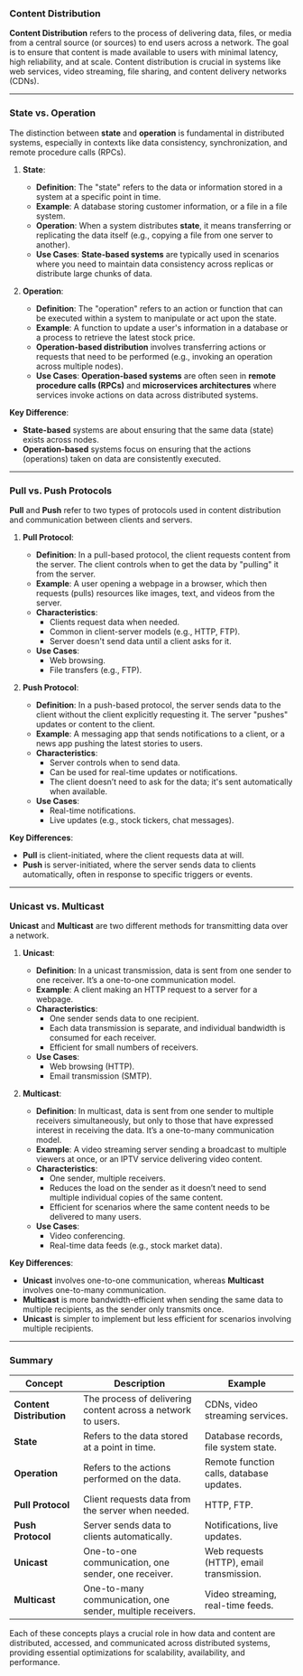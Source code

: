 ### **Content Distribution**

**Content Distribution** refers to the process of delivering data, files, or media from a central source (or sources) to end users across a network. The goal is to ensure that content is made available to users with minimal latency, high reliability, and at scale. Content distribution is crucial in systems like web services, video streaming, file sharing, and content delivery networks (CDNs).

---

### **State vs. Operation**

The distinction between **state** and **operation** is fundamental in distributed systems, especially in contexts like data consistency, synchronization, and remote procedure calls (RPCs).

1. **State**:
   - **Definition**: The "state" refers to the data or information stored in a system at a specific point in time.
   - **Example**: A database storing customer information, or a file in a file system.
   - **Operation**: When a system distributes **state**, it means transferring or replicating the data itself (e.g., copying a file from one server to another).
   - **Use Cases**: **State-based systems** are typically used in scenarios where you need to maintain data consistency across replicas or distribute large chunks of data.

2. **Operation**:
   - **Definition**: The "operation" refers to an action or function that can be executed within a system to manipulate or act upon the state.
   - **Example**: A function to update a user's information in a database or a process to retrieve the latest stock price.
   - **Operation-based distribution** involves transferring actions or requests that need to be performed (e.g., invoking an operation across multiple nodes).
   - **Use Cases**: **Operation-based systems** are often seen in **remote procedure calls (RPCs)** and **microservices architectures** where services invoke actions on data across distributed systems.

**Key Difference**:
- **State-based** systems are about ensuring that the same data (state) exists across nodes.
- **Operation-based** systems focus on ensuring that the actions (operations) taken on data are consistently executed.

---

### **Pull vs. Push Protocols**

**Pull** and **Push** refer to two types of protocols used in content distribution and communication between clients and servers.

1. **Pull Protocol**:
   - **Definition**: In a pull-based protocol, the client requests content from the server. The client controls when to get the data by "pulling" it from the server.
   - **Example**: A user opening a webpage in a browser, which then requests (pulls) resources like images, text, and videos from the server.
   - **Characteristics**:
     - Clients request data when needed.
     - Common in client-server models (e.g., HTTP, FTP).
     - Server doesn't send data until a client asks for it.
   - **Use Cases**:
     - Web browsing.
     - File transfers (e.g., FTP).

2. **Push Protocol**:
   - **Definition**: In a push-based protocol, the server sends data to the client without the client explicitly requesting it. The server "pushes" updates or content to the client.
   - **Example**: A messaging app that sends notifications to a client, or a news app pushing the latest stories to users.
   - **Characteristics**:
     - Server controls when to send data.
     - Can be used for real-time updates or notifications.
     - The client doesn’t need to ask for the data; it's sent automatically when available.
   - **Use Cases**:
     - Real-time notifications.
     - Live updates (e.g., stock tickers, chat messages).

**Key Differences**:
- **Pull** is client-initiated, where the client requests data at will.
- **Push** is server-initiated, where the server sends data to clients automatically, often in response to specific triggers or events.

---

### **Unicast vs. Multicast**

**Unicast** and **Multicast** are two different methods for transmitting data over a network.

1. **Unicast**:
   - **Definition**: In a unicast transmission, data is sent from one sender to one receiver. It’s a one-to-one communication model.
   - **Example**: A client making an HTTP request to a server for a webpage.
   - **Characteristics**:
     - One sender sends data to one recipient.
     - Each data transmission is separate, and individual bandwidth is consumed for each receiver.
     - Efficient for small numbers of receivers.
   - **Use Cases**:
     - Web browsing (HTTP).
     - Email transmission (SMTP).

2. **Multicast**:
   - **Definition**: In multicast, data is sent from one sender to multiple receivers simultaneously, but only to those that have expressed interest in receiving the data. It’s a one-to-many communication model.
   - **Example**: A video streaming server sending a broadcast to multiple viewers at once, or an IPTV service delivering video content.
   - **Characteristics**:
     - One sender, multiple receivers.
     - Reduces the load on the sender as it doesn’t need to send multiple individual copies of the same content.
     - Efficient for scenarios where the same content needs to be delivered to many users.
   - **Use Cases**:
     - Video conferencing.
     - Real-time data feeds (e.g., stock market data).

**Key Differences**:
- **Unicast** involves one-to-one communication, whereas **Multicast** involves one-to-many communication.
- **Multicast** is more bandwidth-efficient when sending the same data to multiple recipients, as the sender only transmits once.
- **Unicast** is simpler to implement but less efficient for scenarios involving multiple recipients.

---

### **Summary**

| Concept            | Description                                      | Example                                       |
|--------------------|--------------------------------------------------|-----------------------------------------------|
| **Content Distribution** | The process of delivering content across a network to users. | CDNs, video streaming services.               |
| **State**          | Refers to the data stored at a point in time.    | Database records, file system state.         |
| **Operation**      | Refers to the actions performed on the data.     | Remote function calls, database updates.     |
| **Pull Protocol**  | Client requests data from the server when needed. | HTTP, FTP.                                   |
| **Push Protocol**  | Server sends data to clients automatically.      | Notifications, live updates.                 |
| **Unicast**        | One-to-one communication, one sender, one receiver. | Web requests (HTTP), email transmission.      |
| **Multicast**      | One-to-many communication, one sender, multiple receivers. | Video streaming, real-time feeds.            |

Each of these concepts plays a crucial role in how data and content are distributed, accessed, and communicated across distributed systems, providing essential optimizations for scalability, availability, and performance.

